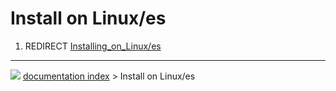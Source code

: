 # Install on Linux/es
1.  REDIRECT [Installing_on_Linux/es](Installing_on_Linux/es.md)



---
![](images/Button_right.svg) [documentation index](../README.md) > Install on Linux/es
